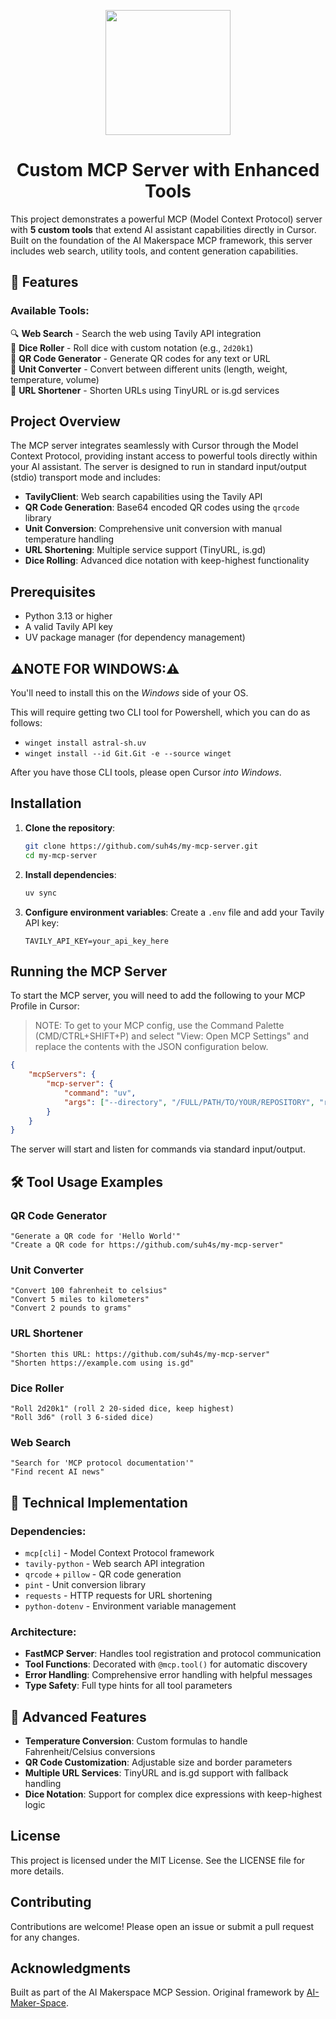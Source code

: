 <p align = "center" draggable="false" ><img src="https://github.com/AI-Maker-Space/LLM-Dev-101/assets/37101144/d1343317-fa2f-41e1-8af1-1dbb18399719" 
     width="200px"
     height="auto"/>
</p>

## <h1 align="center" id="heading">Custom MCP Server with Enhanced Tools</h1>

This project demonstrates a powerful MCP (Model Context Protocol) server with **5 custom tools** that extend AI assistant capabilities directly in Cursor. Built on the foundation of the AI Makerspace MCP framework, this server includes web search, utility tools, and content generation capabilities.

## 🚀 Features

### **Available Tools:**

🔍 **Web Search** - Search the web using Tavily API integration  
🎲 **Dice Roller** - Roll dice with custom notation (e.g., `2d20k1`)  
📱 **QR Code Generator** - Generate QR codes for any text or URL  
🔄 **Unit Converter** - Convert between different units (length, weight, temperature, volume)  
🔗 **URL Shortener** - Shorten URLs using TinyURL or is.gd services  

## Project Overview

The MCP server integrates seamlessly with Cursor through the Model Context Protocol, providing instant access to powerful tools directly within your AI assistant. The server is designed to run in standard input/output (stdio) transport mode and includes:

- **TavilyClient**: Web search capabilities using the Tavily API
- **QR Code Generation**: Base64 encoded QR codes using the `qrcode` library
- **Unit Conversion**: Comprehensive unit conversion with manual temperature handling
- **URL Shortening**: Multiple service support (TinyURL, is.gd)
- **Dice Rolling**: Advanced dice notation with keep-highest functionality

## Prerequisites

- Python 3.13 or higher
- A valid Tavily API key
- UV package manager (for dependency management)

## ⚠️NOTE FOR WINDOWS:⚠️

You'll need to install this on the *Windows* side of your OS. 

This will require getting two CLI tool for Powershell, which you can do as follows:

- `winget install astral-sh.uv`
- `winget install --id Git.Git -e --source winget`

After you have those CLI tools, please open Cursor *into Windows*.

## Installation

1. **Clone the repository**:
   ```bash
   git clone https://github.com/suh4s/my-mcp-server.git
   cd my-mcp-server
   ```

2. **Install dependencies**:
   ```bash
   uv sync
   ```

3. **Configure environment variables**:
   Create a `.env` file and add your Tavily API key:
   ```
   TAVILY_API_KEY=your_api_key_here
   ```

## Running the MCP Server

To start the MCP server, you will need to add the following to your MCP Profile in Cursor:

> NOTE: To get to your MCP config, use the Command Palette (CMD/CTRL+SHIFT+P) and select "View: Open MCP Settings" and replace the contents with the JSON configuration below.

```json
{
    "mcpServers": {
        "mcp-server": {
            "command": "uv",
            "args": ["--directory", "/FULL/PATH/TO/YOUR/REPOSITORY", "run", "server.py"]
        }
    }
}
```

The server will start and listen for commands via standard input/output.

## 🛠️ Tool Usage Examples

### **QR Code Generator**
```
"Generate a QR code for 'Hello World'"
"Create a QR code for https://github.com/suh4s/my-mcp-server"
```

### **Unit Converter**
```
"Convert 100 fahrenheit to celsius"
"Convert 5 miles to kilometers"
"Convert 2 pounds to grams"
```

### **URL Shortener**
```
"Shorten this URL: https://github.com/suh4s/my-mcp-server"
"Shorten https://example.com using is.gd"
```

### **Dice Roller**
```
"Roll 2d20k1" (roll 2 20-sided dice, keep highest)
"Roll 3d6" (roll 3 6-sided dice)
```

### **Web Search**
```
"Search for 'MCP protocol documentation'"
"Find recent AI news"
```

## 🔧 Technical Implementation

### **Dependencies:**
- `mcp[cli]` - Model Context Protocol framework
- `tavily-python` - Web search API integration
- `qrcode` + `pillow` - QR code generation
- `pint` - Unit conversion library
- `requests` - HTTP requests for URL shortening
- `python-dotenv` - Environment variable management

### **Architecture:**
- **FastMCP Server**: Handles tool registration and protocol communication
- **Tool Functions**: Decorated with `@mcp.tool()` for automatic discovery
- **Error Handling**: Comprehensive error handling with helpful messages
- **Type Safety**: Full type hints for all tool parameters

## 🎯 Advanced Features

- **Temperature Conversion**: Custom formulas to handle Fahrenheit/Celsius conversions
- **QR Code Customization**: Adjustable size and border parameters
- **Multiple URL Services**: TinyURL and is.gd support with fallback handling
- **Dice Notation**: Support for complex dice expressions with keep-highest logic

## License

This project is licensed under the MIT License. See the LICENSE file for more details.

## Contributing

Contributions are welcome! Please open an issue or submit a pull request for any changes.

## Acknowledgments

Built as part of the AI Makerspace MCP Session. Original framework by [AI-Maker-Space](https://github.com/AI-Maker-Space/MCP-Session-Code).
